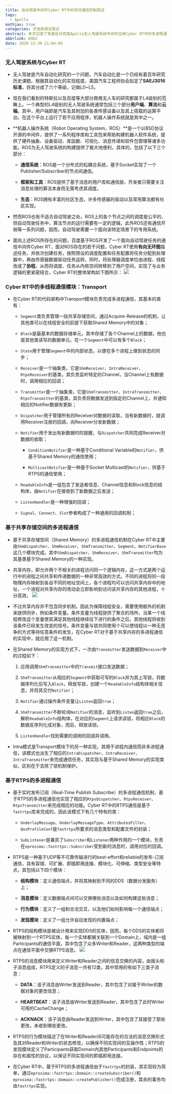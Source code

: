 ```yaml
---
title: 自动驾驶中间件Cyber RT中的实时通信机制简述
tags:
  - Apollo
mathjax: true
categories: 开发和调试笔记
abstract: 本文记录了笔者在对百度Apollo无人驾驶系统中间件应用Cyber RT中的多进程通信模块的调研笔记。
abbrlink: 89b2
date: 2020-12-30 21:04:09
---
```

### 无人驾驶系统与Cyber RT

- 无人驾驶是汽车自动化研究的一个问题，汽车自动化是一个已经有着百年研究历史课题。根据其自动化的实现程度，美国汽车工程师协会拟定了**SAEJ3016标准**，将其分成了六个等级，记做L0~L5。

- 现在我们看到的特斯拉以及百度等大部分商用无人车的研究都属于L4级别的范畴上。一个典型的L4级别的无人驾驶系统通常包括三个部分**用户端**、**算法**和**云端**。其中，用户端即是汽车及其附加的各类传感设备以及其上搭载的运算平台。在这个平台上运行了若干应用程序，机器人操作系统就是其中之一。

- **机器人操作系统（Robot Operating System，ROS）**是一个以BSD协议开源的中间件，提供了一系列程序库和工具包来帮助构建机器人软件系统，提供了硬件抽象、设备驱动、库函数、可视化、消息传递和软件包管理等诸多功能。ROS为无人驾驶系统的构建提供了极大地便利，具体的，包括了以下三个部分：

    - **通信系统**：ROS是一个分布式的松耦合系统，基于Socket实现了一个Publisher/Subscriber的节点间通信。
    
    - **框架和工具**：ROS提供了基于消息的用户库和通信层，开发者只需要关注消息处理的算法本身而无需考虑其调度。
    
    - **生态**：ROS拥有丰富的社区生态，许多传感器的驱动以及常用算法都有社区实现。

- 然而ROS也有不适合自动驾驶之处，ROS上的各个节点之间的调度是公平的，但自动驾驶任务中，算法节点的运行需要有一定的逻辑，此外ROS还有通信开销等一系列问题，因而，自动驾驶需要一个面向该特定场景下的专用系统。

- 面向上述ROS所存在的问题，百度基于ROS开发了一个面向自动驾驶任务的通信中间件Cyber RT，面对ROS存在的若干问题，Cyber RT使用**有向无环图**描述任务，并依次创建任务，按照预设的调度配置和任务配置将任务分配到处理器中，再由传感器数据驱动任务运转，同时，将处理器调度单位由进程、线程改成了**协程**，从而将调度、任务从内核空间转移到了用户空间，实现了与业务逻辑的更紧密结合，Cyber RT的整体架构如下图所示：
![](https://raw.githubusercontent.com/Bye-lemon/Pictures/master/20210109113942.png)
  
### Cyber RT中的多线程通信模块：Transport

- 在Cyber RT的代码架构中Transport模块负责完成多进程通信，其基本的类有：
  
  - ``Segment``类负责管理一段共享存储空间，通过Acquire-Release的机制，让其他类可以在线程安全的前提下获取Shared Memory中的对象；
  
  - ``Block``是最基本的数据存储单元，其中存储了各个Channel上的数据，他也是其他类读写的数据单元，在一个``Segment``中可以有多个``Block``；
  
  - ``State``用于管理``Segment``中的内部状态，以便在多个进程上做到状态的同步；
  
  - ``Receiver``是一个抽象类，它是``ShmReceiver``、``IntraReceiver``、``RtpsReceiver``的基类，其负责监听特定的Channel，当Channel上有数据时，调用相应的回调；
  
  - ``Transmitter``是一个抽象类，它是``ShmTransmitter``、``IntraTransmitter``、``RtpsTransmitter``的基类，其负责将数据发送到指定的Channel上，并通知相应的Notifier数据有更新；
  
  - ``Dispatcher``用于管理所有的Receiver对数据的读取，当有新数据时，就调用Receiver注册的回调，向Receiver分发新数据；
  
  - ``Notifier``用于发出有新数据时的提醒，与``Dispatcher``共同完成Receiver对数据的收取；
    
    - ``ConditionNotifier``是一种基于Conditional Variable的``Notifier``，供基于Shared Memory的通信使用；
  
    - ``MulticastNotifier``是一种基于Socket Multicast的``Notifier``，供基于RTPS的通信使用；
  
  - ``ReadableInfo``是一组包含了发送者信息、Channel信息和Block信息的结构体，由``Notifier``在接收到了新数据之后发送；
  
  - ``ListenHandler``是一种增强的回调；
  
  - ``Signal``、``Connect``、``Slot``参者构成了一种通用的回调机制；


### 基于共享存储空间的多进程通信

- 基于共享存储空间（Shared Memory）的多进程通信机制在Cyber RT中主要由``ShmDispatcher``、``ShmReceiver``、``ShmTransmitter``、``Segment``、``NotifierBase``这几个模块完成。其中``ShmDispatcher``、``ShmReceiver``、``ShmTransmitter``均为其基类基于Shared Memory的一种实现。

- 共享内存，即允许两个不相关的进程访问同一个逻辑内存，这一方式是两个运行中的进程之间共享和传递数据的一种非常高效的方式。不同的进程将同一段物理内存映射到各自不同的地址空间上，各个进程均可以访问共享内存中的地址，一个进程对共享内存的改动会立即影响到访问该共享内存的其他进程，十分高效。
![](https://raw.githubusercontent.com/Bye-lemon/Pictures/master/20210109174216.png)

- 不过共享内存并不包含同步机制，因此为保障线程安全，需要使用额外的机制来提供同步，例如条件变量。条件变量为线程提供了聚合的场所，当某一个线程修改这个变量使其满足其他线程继续往下进行的条件之后，其他线程将收到该条件已经发生改变的信号。条件变量与锁共同使用个可以使线程以一种无竞争的方式等待任意条件的发生，在Cyber RT对于基于共享内存的多进程通信的实现中，就应用了这一机制。

- 在Shared Memory的实现方式下，一次由``Transmitter``发送数据到``Receiver``中的过程如下：

  1. 应用调用``ShmTransmitter``中的``Transmit``接口发送数据；
  
  2. ``ShmTransmitter``从相应的``Segment``中获取可写的``Block``并为其上写锁，将数据序列化后写入``Block``，释放写锁，创建一个``ReadableInfo``结构体相关信息，并将其交付``Notifier``；
  
  3. ``Notifier``通过操作条件变量让``Listen``返回``true``；
  
  4. ``ShmTransmitter``不断轮询``Notifier``的消息，监听到``Listen``返回``true``之后，解析``ReadableInfo``结构体，在对应的``Segment``上请求读锁，将相应``Block``的数据反序列化成对象，而后，释放读锁。
  
  5. ``ListenHandler``找到需要的调用的回调并调用。

- Intra模式是Transport模块下的另一种实现，其用于进程内通信而非多进程通信，该模式也派生了相应的``IntraDispatcher``、``IntraReceiver``、``IntraTransmitter``来完成通信任务，其实现与基于Shared Memory的实现类似，区别在于去除了锁机制保护。

### 基于RTPS的多进程通信

- 基于实时发布订阅（Real-Time Publish Subscribe）的多进程通信机制，基于RTPS的多进程通信也实现了相应的``RtpsDispatcher``、``RtpsReceiver``、``RtpsTransmitter``来完成相应的功能。Cyber RT中的RTPS通信是基于``fastrtps``库来完成的，因此该模式下有几个特有的类：

  - ``UnderlayMessage``、``UnderlayMessageType``、``AttributesFiller``、``QosProfileConf``是``fastrtps``所要求的消息类型和配置文件的封装；
  
  - ``SubListener``是兼具了``Subscriber``和``Listener``两种作用的一个模块，负责在``eprosima::fastrtps::Subscriber``受到新的消息时，调用对应的回调。
  
- RTPS是一种基于UDP等不可靠传输进行的best-effort和reliable的发布-订阅通信，具有容错、可扩展、即插即用连接、模块化、可伸缩、类型安全等特点，其包括以下四个模块：

  - **结构模块**：定义通信端点，并将其映射到不同的DDS（数据分发服务）上；
  
  - **消息模块**：定义数据端点间可以交换哪些消息以及如何构建这些消息；
  
  - **行为模块**：定义了一组和合法交互，以及他们如何影响每一个通信端点；
  
  - **发现模块**：定义了一组允许自动发现的内置端点；
  
- RTPS的结构模块是被设计用来实现DDS的实体，因而，每个DDS的实体都将被映射到一个RTPS实体，每一个实体都被关联到一个Domain上，域内是一组Participants的通信平面，其中包含了众多Writer和Reader，这两种类型的端点在通信平面中交换RTPS消息。
![](https://raw.githubusercontent.com/Bye-lemon/Pictures/master/20210109181152.png)

- RTPS的消息模块用来定义Writer和Reader之间的信息交换的内容，由报头和子消息组成，RTPS定义的子消息一共有12类，其中常用的有如下三类子消息：

  - **DATA**：该子消息由Writer发送到Reader，其中包含了对属于Writer的数据对象的更改信息；
  
  - **HEARTBEAT**：该子消息由Writer发送到Reader，其中包含了此时Writer可用的CacheChange；
  
  - **ACKNACK**：该子消息由Reader发送到Writer，其中包含了其接受了那些更改，未收到哪些更改。
  
- RTPS的行为模块描述了在Writer和Reader间可能存在的合法的消息交换形式及其对Reader和Writer的状态修改，以确保不同实现间的互操作性；RTPS的发现模块定义了Participants获取Domain内其他Participants和Endpoints的存在和属性的协议，以保证不同实现间的即插即用连接。

- 在Cyber RT中，基于RTPS的多进程通信由于``fastrtps``的封装，其实现较为简单，通过``eprosima::fastrtps::Domain::createSubscriber()``和``eprosima::fastrtps::Domain::createPublisher()``完成注册，其余的事务均由``fastrtps``实现。
